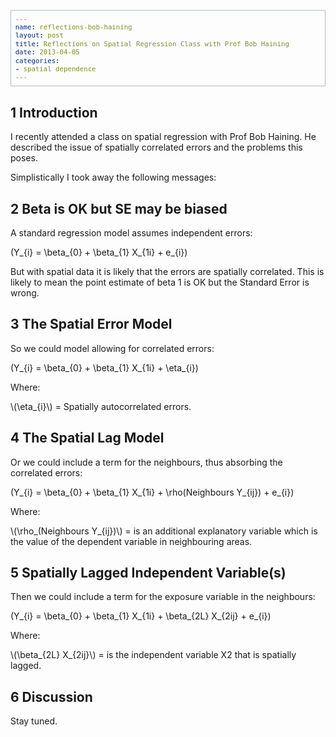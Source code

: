 ```yaml
--- 
name: reflections-bob-haining
layout: post
title: Reflections on Spatial Regression Class with Prof Bob Haining
date: 2013-04-05
categories: 
- spatial dependence
---
```

<head>
<title>Reflections on a class with Prof Bob Haining</title>
<meta http-equiv="Content-Type" content="text/html;charset=utf-8"/>
<meta name="title" content="Reflections on a class with Prof Bob Haining"/>
<meta name="generator" content="Org-mode"/>
<meta name="generated" content="2013-04-05"/>
<meta name="author" content="ivan hanigan"/>
<meta name="description" content=""/>
<meta name="keywords" content=""/>
<style type="text/css">
 <!--/*--><![CDATA[/*><!--*/
  html { font-family: Times, serif; font-size: 12pt; }
  .title  { text-align: center; }
  .todo   { color: red; }
  .done   { color: green; }
  .tag    { background-color: #add8e6; font-weight:normal }
  .target { }
  .timestamp { color: #bebebe; }
  .timestamp-kwd { color: #5f9ea0; }
  .right  {margin-left:auto; margin-right:0px;  text-align:right;}
  .left   {margin-left:0px;  margin-right:auto; text-align:left;}
  .center {margin-left:auto; margin-right:auto; text-align:center;}
  p.verse { margin-left: 3% }
  pre {
	border: 1pt solid #AEBDCC;
	background-color: #F3F5F7;
	padding: 5pt;
	font-family: courier, monospace;
        font-size: 90%;
        overflow:auto;
  }
  table { border-collapse: collapse; }
  td, th { vertical-align: top;  }
  th.right  { text-align:center;  }
  th.left   { text-align:center;   }
  th.center { text-align:center; }
  td.right  { text-align:right;  }
  td.left   { text-align:left;   }
  td.center { text-align:center; }
  dt { font-weight: bold; }
  div.figure { padding: 0.5em; }
  div.figure p { text-align: center; }
  div.inlinetask {
    padding:10px;
    border:2px solid gray;
    margin:10px;
    background: #ffffcc;
  }
  textarea { overflow-x: auto; }
  .linenr { font-size:smaller }
  .code-highlighted {background-color:#ffff00;}
  .org-info-js_info-navigation { border-style:none; }
  #org-info-js_console-label { font-size:10px; font-weight:bold;
                               white-space:nowrap; }
  .org-info-js_search-highlight {background-color:#ffff00; color:#000000;
                                 font-weight:bold; }
  /*]]>*/-->
</style>
<script type="text/javascript">
<!--/*--><![CDATA[/*><!--*/
 function CodeHighlightOn(elem, id)
 {
   var target = document.getElementById(id);
   if(null != target) {
     elem.cacheClassElem = elem.className;
     elem.cacheClassTarget = target.className;
     target.className = "code-highlighted";
     elem.className   = "code-highlighted";
   }
 }
 function CodeHighlightOff(elem, id)
 {
   var target = document.getElementById(id);
   if(elem.cacheClassElem)
     elem.className = elem.cacheClassElem;
   if(elem.cacheClassTarget)
     target.className = elem.cacheClassTarget;
 }
/*]]>*///-->
</script>
<script type="text/javascript" src="http://orgmode.org/mathjax/MathJax.js">
<!--/*--><![CDATA[/*><!--*/
    MathJax.Hub.Config({
        // Only one of the two following lines, depending on user settings
        // First allows browser-native MathML display, second forces HTML/CSS
        //  config: ["MMLorHTML.js"], jax: ["input/TeX"],
            jax: ["input/TeX", "output/HTML-CSS"],
        extensions: ["tex2jax.js","TeX/AMSmath.js","TeX/AMSsymbols.js",
                     "TeX/noUndefined.js"],
        tex2jax: {
            inlineMath: [ ["\\(","\\)"] ],
            displayMath: [ ['$$','$$'], ["\\[","\\]"], ["\\begin{displaymath}","\\end{displaymath}"] ],
            skipTags: ["script","noscript","style","textarea","pre","code"],
            ignoreClass: "tex2jax_ignore",
            processEscapes: false,
            processEnvironments: true,
            preview: "TeX"
        },
        showProcessingMessages: true,
        displayAlign: "center",
        displayIndent: "2em",

        "HTML-CSS": {
             scale: 100,
             availableFonts: ["STIX","TeX"],
             preferredFont: "TeX",
             webFont: "TeX",
             imageFont: "TeX",
             showMathMenu: true,
        },
        MMLorHTML: {
             prefer: {
                 MSIE:    "MML",
                 Firefox: "MML",
                 Opera:   "HTML",
                 other:   "HTML"
             }
        }
    });
/*]]>*///-->
</script>
</head>
<body>

<div id="preamble">

</div>

<div id="content">



<!-- <div id="table-of-contents"> -->
<!-- <h2>Table of Contents</h2> -->
<!-- <div id="text-table-of-contents"> -->
<!-- <ul> -->
<!-- <li><a href="#sec-1">1 Introduction</a></li> -->
<!-- <li><a href="#sec-2">2 Beta is OK but SE may be biased</a></li> -->
<!-- <li><a href="#sec-3">3 The Spatial Error Model</a></li> -->
<!-- <li><a href="#sec-4">4 The Spatial Lag Model</a></li> -->
<!-- <li><a href="#sec-5">5 Spatially Lagged Independent Variable(s)</a></li> -->
<!-- <li><a href="#sec-6">6 Discussion</a></li> -->
<!-- </ul> -->
<!-- </div> -->
<!-- </div> -->

<div id="outline-container-1" class="outline-2">
<h2 id="sec-1"><span class="section-number-2">1</span> Introduction</h2>
<div class="outline-text-2" id="text-1">

<p>I recently attended a class on spatial regression with Prof Bob Haining.  
He described the issue of spatially correlated errors and the problems this poses.
</p>
<p>
Simplistically I took away the following messages:
</p>
</div>

</div>

<div id="outline-container-2" class="outline-2">
<h2 id="sec-2"><span class="section-number-2">2</span> Beta is OK but SE may be biased</h2>
<div class="outline-text-2" id="text-2">


<p>
A standard regression model assumes independent errors:
</p>


\(Y_{i} = \beta_{0} + \beta_{1} X_{1i} + e_{i}\)

<p>
But with spatial data it is likely that the errors are spatially correlated.  
This is likely to mean the point estimate of beta 1 is OK but the Standard Error is wrong.
</p>
</div>

</div>

<div id="outline-container-3" class="outline-2">
<h2 id="sec-3"><span class="section-number-2">3</span> The Spatial Error Model</h2>
<div class="outline-text-2" id="text-3">

<p>So we could model allowing for correlated errors:
</p>


\(Y_{i} = \beta_{0} + \beta_{1} X_{1i} + \eta_{i}\)

<p>
Where:
</p>
<p>
\(\eta_{i}\) = Spatially autocorrelated errors.
</p>
</div>

</div>

<div id="outline-container-4" class="outline-2">
<h2 id="sec-4"><span class="section-number-2">4</span> The Spatial Lag Model</h2>
<div class="outline-text-2" id="text-4">

<p>Or we could include a term for the neighbours, thus absorbing the correlated errors:
</p>


\(Y_{i} = \beta_{0} + \beta_{1} X_{1i} + \rho(Neighbours Y_{ij}) + e_{i}\)

<p>
Where:
</p>
<p>
\(\rho_(Neighbours Y_{ij})\) = is an additional explanatory variable which is the value of the dependent variable in neighbouring areas. 
</p>
</div>

</div>

<div id="outline-container-5" class="outline-2">
<h2 id="sec-5"><span class="section-number-2">5</span> Spatially Lagged Independent Variable(s)</h2>
<div class="outline-text-2" id="text-5">

<p>Then we could include a term for the exposure variable in the neighbours:
</p>


\(Y_{i} = \beta_{0} + \beta_{1} X_{1i} + \beta_{2L} X_{2ij} + e_{i}\)

<p>
Where:
</p>
<p>
\(\beta_{2L} X_{2ij}\) = is the independent variable X2 that is spatially lagged.
</p>
</div>

</div>

<div id="outline-container-6" class="outline-2">
<h2 id="sec-6"><span class="section-number-2">6</span> Discussion</h2>
<div class="outline-text-2" id="text-6">


<p>
Stay tuned.
</p>
</div>
</div>
</div>

</body>
